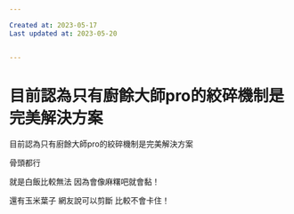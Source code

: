 ```yaml
---

Created at: 2023-05-17
Last updated at: 2023-05-20


---
```


# 目前認為只有廚餘大師pro的絞碎機制是完美解決方案


目前認為只有廚餘大師pro的絞碎機制是完美解決方案

骨頭都行

就是白飯比較無法 因為會像麻糬吧就會黏！

還有玉米葉子 網友說可以剪斷 比較不會卡住！

